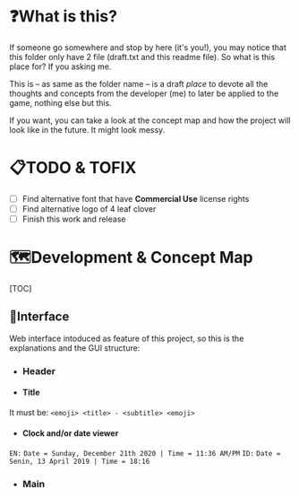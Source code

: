 # ❓What is this?
If someone go somewhere and stop by here (it's you!), you may notice that this folder only have 2 file (draft.txt and this readme file). So what is this place for? If you asking me.

This is – as same as the folder name – is a draft *place* to devote all the thoughts and concepts from the developer (me) to later be applied to the game, nothing else but this.

If you want, you can take a look at the concept map and how the project will look like in the future. It might look messy.

# 📋TODO & TOFIX
- [ ] Find alternative font that have **Commercial Use** license rights
- [ ] Find alternative logo of 4 leaf clover
- [ ] Finish this work and release

# 🗺️Development & Concept Map

[TOC]

## 📱Interface
Web interface intoduced as feature of this project, so this is the explanations and the GUI structure:
- ### Header
 - #### Title
 It must be: `<emoji> <title> - <subtitle> <emoji>`
 - #### Clock and/or date viewer
 `EN:` `Date = Sunday, December 21th 2020 | Time = 11:36 AM/PM`
 `ID:` `Date = Senin, 13 April 2019 | Time = 18:16`
- ### Main
